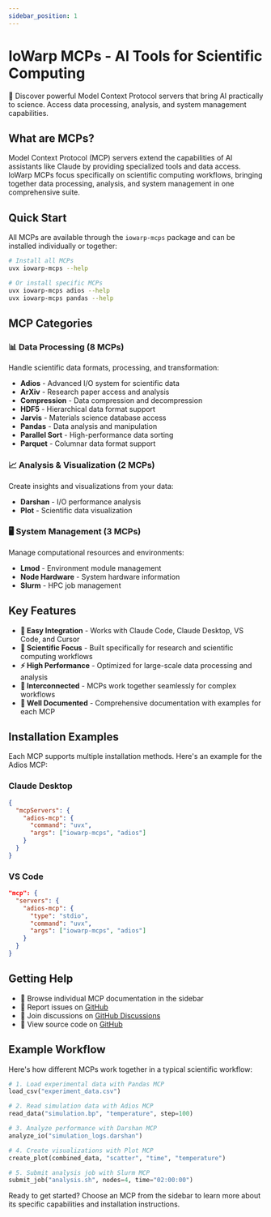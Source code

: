 ```yaml
---
sidebar_position: 1
---
```


# IoWarp MCPs - AI Tools for Scientific Computing

🔬 Discover powerful Model Context Protocol servers that bring AI practically to science. Access data processing, analysis, and system management capabilities.

## What are MCPs?

Model Context Protocol (MCP) servers extend the capabilities of AI assistants like Claude by providing specialized tools and data access. IoWarp MCPs focus specifically on scientific computing workflows, bringing together data processing, analysis, and system management in one comprehensive suite.

## Quick Start

All MCPs are available through the `iowarp-mcps` package and can be installed individually or together:

```bash
# Install all MCPs
uvx iowarp-mcps --help

# Or install specific MCPs
uvx iowarp-mcps adios --help
uvx iowarp-mcps pandas --help
```

## MCP Categories

### 📊 Data Processing (8 MCPs)
Handle scientific data formats, processing, and transformation:
- **Adios** - Advanced I/O system for scientific data
- **ArXiv** - Research paper access and analysis  
- **Compression** - Data compression and decompression
- **HDF5** - Hierarchical data format support
- **Jarvis** - Materials science database access
- **Pandas** - Data analysis and manipulation
- **Parallel Sort** - High-performance data sorting
- **Parquet** - Columnar data format support

### 📈 Analysis & Visualization (2 MCPs)
Create insights and visualizations from your data:
- **Darshan** - I/O performance analysis
- **Plot** - Scientific data visualization

### 🖥️ System Management (3 MCPs)
Manage computational resources and environments:
- **Lmod** - Environment module management
- **Node Hardware** - System hardware information
- **Slurm** - HPC job management

## Key Features

- **🔌 Easy Integration** - Works with Claude Code, Claude Desktop, VS Code, and Cursor
- **🧪 Scientific Focus** - Built specifically for research and scientific computing workflows
- **⚡ High Performance** - Optimized for large-scale data processing and analysis
- **🔗 Interconnected** - MCPs work together seamlessly for complex workflows
- **📖 Well Documented** - Comprehensive documentation with examples for each MCP

## Installation Examples

Each MCP supports multiple installation methods. Here's an example for the Adios MCP:

### Claude Desktop
```json
{
  "mcpServers": {
    "adios-mcp": {
      "command": "uvx",
      "args": ["iowarp-mcps", "adios"]
    }
  }
}
```

### VS Code
```json
"mcp": {
  "servers": {
    "adios-mcp": {
      "type": "stdio", 
      "command": "uvx",
      "args": ["iowarp-mcps", "adios"]
    }
  }
}
```

## Getting Help

- 📖 Browse individual MCP documentation in the sidebar
- 🐛 Report issues on [GitHub](https://github.com/iowarp/iowarp-mcps/issues)
- 💬 Join discussions on [GitHub Discussions](https://github.com/iowarp/iowarp-mcps/discussions)
- 🔗 View source code on [GitHub](https://github.com/iowarp/iowarp-mcps)

## Example Workflow

Here's how different MCPs work together in a typical scientific workflow:

```python
# 1. Load experimental data with Pandas MCP
load_csv("experiment_data.csv")

# 2. Read simulation data with Adios MCP  
read_data("simulation.bp", "temperature", step=100)

# 3. Analyze performance with Darshan MCP
analyze_io("simulation_logs.darshan")

# 4. Create visualizations with Plot MCP
create_plot(combined_data, "scatter", "time", "temperature")

# 5. Submit analysis job with Slurm MCP
submit_job("analysis.sh", nodes=4, time="02:00:00")
```

Ready to get started? Choose an MCP from the sidebar to learn more about its specific capabilities and installation instructions.